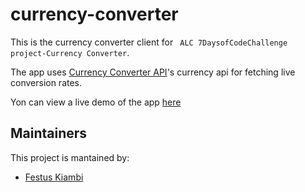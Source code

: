 # currency-converter
This is the currency converter client for ` ALC 7DaysofCodeChallenge project-Currency Converter`.

The app uses [Currency Converter API](https://www.currencyconverterapi.com/)'s currency api for fetching live conversion rates.

Yon can view a live demo of the app [here](https://festuskiambi.github.io/currency-converter/)



## Maintainers
This project is mantained by:
* [Festus Kiambi](https://github.com/festuskiambi)
